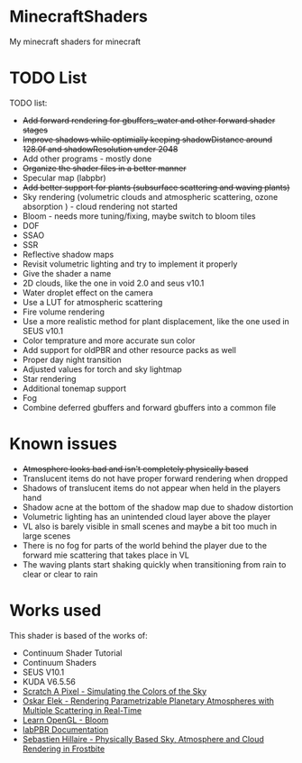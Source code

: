 # MinecraftShaders
My minecraft shaders for minecraft
# TODO List
TODO list:
- ~~Add forward rendering for gbuffers_water and other forward shader stages~~ 
- ~~Improve shadows while optimially keeping shadowDistance around 128.0f and shadowResolution under 2048~~
- Add other programs - mostly done
- ~~Organize the shader files in a better manner~~
- Specular map (labpbr)
- ~~Add better support for plants (subsurface scattering and waving plants)~~
- Sky rendering (volumetric clouds and atmospheric scattering, ozone absorption ) - cloud rendering not started
- Bloom - needs more tuning/fixing, maybe switch to bloom tiles
- DOF 
- SSAO
- SSR
- Reflective shadow maps
- Revisit volumetric lighting and try to implement it properly
- Give the shader a name
- 2D clouds, like the one in void 2.0 and seus v10.1
- Water droplet effect on the camera
- Use a LUT for atmospheric scattering
- Fire volume rendering
- Use a more realistic method for plant displacement, like the one used in SEUS v10.1
- Color temprature and more accurate sun color
- Add support for oldPBR and other resource packs as well
- Proper day night transition
- Adjusted values for torch and sky lightmap
- Star rendering
- Additional tonemap support
- Fog
- Combine deferred gbuffers and forward gbuffers into a common file
# Known issues
- ~~Atmosphere looks bad and isn't completely physically based~~
- Translucent items do not have proper forward rendering when dropped
- Shadows of translucent items do not appear when held in the players hand
- Shadow acne at the bottom of the shadow map due to shadow distortion
- Volumetric lighting has an unintended cloud layer above the player
- VL also is barely visible in small scenes and maybe a bit too much in large scenes
- There is no fog for parts of the world behind the player due to the forward mie scattering that takes place in VL
- The waving plants start shaking quickly when transitioning from rain to clear or clear to rain
# Works used
This shader is based of the works of:
- Continuum Shader Tutorial
- Continuum Shaders
- SEUS V10.1
- KUDA V6.5.56
- [Scratch A Pixel - Simulating the Colors of the Sky](https://www.scratchapixel.com/lessons/procedural-generation-virtual-worlds/simulating-sky/simulating-colors-of-the-sky)
- [Oskar Elek - Rendering Parametrizable Planetary Atmospheres with Multiple Scattering in Real-Time](http://www.klayge.org/material/4_0/Atmospheric/Rendering%20Parametrizable%20Planetary%20Atmospheres%20with%20Multiple%20Scattering%20in%20Real-Time.pdf) 
- [Learn OpenGL - Bloom](https://learnopengl.com/Advanced-Lighting/Bloom)
- [labPBR Documentation](https://github.com/rre36/lab-pbr/wiki)
- [Sebastien Hillaire - Physically Based Sky, Atmosphere and Cloud Rendering in Frostbite](https://media.contentapi.ea.com/content/dam/eacom/frostbite/files/s2016-pbs-frostbite-sky-clouds-new.pdf)